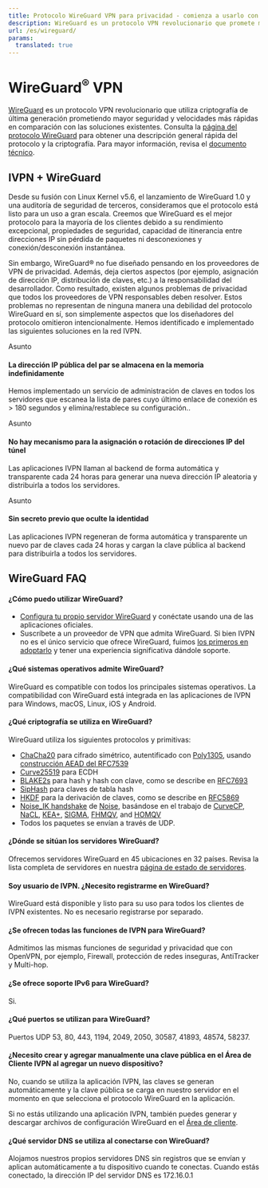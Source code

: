 ```yaml
---
title: Protocolo WireGuard VPN para privacidad - comienza a usarlo con IVPN
description: WireGuard es un protocolo VPN revolucionario que promete mayor seguridad y velocidades más rápidas en comparación con las soluciones existentes. IVPN ofrece WireGuard en nuestras aplicaciones de Windows, macOS, Linux, iOS y Android. Configura y ejecuta WireGuard VPN en dos minutos.
url: /es/wireguard/
params:
  translated: true
---
```

# WireGuard<sup>®</sup> VPN

[WireGuard](https://www.wireguard.com/) es un protocolo VPN revolucionario que utiliza criptografía de última generación prometiendo mayor seguridad y velocidades más rápidas en comparación con las soluciones existentes. Consulta la [página del protocolo WireGuard](https://www.wireguard.com/) para obtener una descripción general rápida del protocolo y la criptografía. Para mayor información, revisa el [documento técnico](https://www.wireguard.com/papers/wireguard.pdf).

## IVPN + WireGuard

Desde su fusión con Linux Kernel v5.6, el lanzamiento de WireGuard 1.0 y una auditoría de seguridad de terceros, consideramos que el protocolo está listo para un uso a gran escala. Creemos que WireGuard es el mejor protocolo para la mayoría de los clientes debido a su rendimiento excepcional, propiedades de seguridad, capacidad de itinerancia entre direcciones IP sin pérdida de paquetes ni desconexiones y conexión/desconexión instantánea.

Sin embargo, WireGuard® no fue diseñado pensando en los proveedores de VPN de privacidad. Además, deja ciertos aspectos (por ejemplo, asignación de dirección IP, distribución de claves, etc.) a la responsabilidad del desarrollador. Como resultado, existen algunos problemas de privacidad que todos los proveedores de VPN responsables deben resolver. Estos problemas no representan de ninguna manera una debilidad del protocolo WireGuard en sí, son simplemente aspectos que los diseñadores del protocolo omitieron intencionalmente. Hemos identificado e implementado las siguientes soluciones en la red IVPN.

<span class="badge">Asunto</span>

#### La dirección IP pública del par se almacena en la memoria indefinidamente

Hemos implementado un servicio de administración de claves en todos los servidores que escanea la lista de pares cuyo último enlace de conexión es > 180 segundos y elimina/restablece su configuración..

<span class="badge">Asunto</span>

#### No hay mecanismo para la asignación o rotación de direcciones IP del túnel

Las aplicaciones IVPN llaman al backend de forma automática y transparente cada 24 horas para generar una nueva dirección IP aleatoria y distribuirla a todos los servidores.

<span class="badge">Asunto</span>

#### Sin secreto previo que oculte la identidad

Las aplicaciones IVPN regeneran de forma automática y transparente un nuevo par de claves cada 24 horas y cargan la clave pública al backend para distribuirla a todos los servidores. 

## WireGuard FAQ

#### ¿Cómo puedo utilizar WireGuard?

* [Configura tu propio servidor WireGuard](https://www.wireguard.com/quickstart/) y conéctate usando una de las aplicaciones oficiales.
* Suscríbete a un proveedor de VPN que admita WireGuard. Si bien IVPN no es el único servicio que ofrece WireGuard, fuimos [los primeros en adoptarlo](/blog/introducing-wireguard-fully-automated/) y tener una experiencia significativa dándole soporte.

#### ¿Qué sistemas operativos admite WireGuard?

WireGuard es compatible con todos los principales sistemas operativos. La compatibilidad con WireGuard está integrada en las aplicaciones de IVPN para Windows, macOS, Linux, iOS y Android.

#### ¿Qué criptografía se utiliza en WireGuard?

WireGuard utiliza los siguientes protocolos y primitivas:

* [ChaCha20](http://cr.yp.to/chacha.html) para cifrado simétrico, autentificado con [Poly1305](http://cr.yp.to/mac.html), usando [construcción AEAD del RFC7539](https://tools.ietf.org/html/rfc7539)
* [Curve25519](http://cr.yp.to/ecdh.html) para ECDH
* [BLAKE2s](https://blake2.net/) para hash y hash con clave, como se describe en [RFC7693](https://tools.ietf.org/html/rfc7693)
* [SipHash](http://cr.yp.to/siphash/siphash-20120918.pdf) para claves de tabla hash
* [HKDF](https://eprint.iacr.org/2010/264) para la derivación de claves, como se describe en [RFC5869](https://tools.ietf.org/html/rfc5869)
* [Noise_IK handshake](https://www.wireguard.com/protocol/#key-exchange-and-data-packets) de [Noise](http://noiseprotocol.org/noise.pdf), basándose en el trabajo de [CurveCP](http://www.curvecp.org/), [NaCL](http://cr.yp.to/highspeed/naclcrypto-20090310.pdf), [KEA+](http://research.microsoft.com/en-us/um/people/klauter/security_of_kea_ake_protocol.pdf), [SIGMA](http://webee.technion.ac.il/~hugo/sigma-pdf.pdf), [FHMQV](https://eprint.iacr.org/2009/408.pdf), and [HOMQV](https://eprint.iacr.org/2010/638.pdf)
* Todos los paquetes se envían a través de UDP.

#### ¿Dónde se sitúan los servidores WireGuard?

Ofrecemos servidores WireGuard en 45 ubicaciones en 32 países. Revisa la lista completa de servidores en nuestra [página de estado de servidores](/es/status/).

#### Soy usuario de IVPN. ¿Necesito registrarme en WireGuard?

WireGuard está disponible y listo para su uso para todos los clientes de IVPN existentes. No es necesario registrarse por separado.

#### ¿Se ofrecen todas las funciones de IVPN para WireGuard?

Admitimos las mismas funciones de seguridad y privacidad que con OpenVPN, por ejemplo, Firewall, protección de redes inseguras, AntiTracker y Multi-hop.

#### ¿Se ofrece soporte IPv6 para WireGuard?

Si.

#### ¿Qué puertos se utilizan para WireGuard?

Puertos UDP 53, 80, 443, 1194, 2049, 2050, 30587, 41893, 48574, 58237.

#### ¿Necesito crear y agregar manualmente una clave pública en el Área de Cliente IVPN al agregar un nuevo dispositivo?

No, cuando se utiliza la aplicación IVPN, las claves se generan automáticamente y la clave pública se carga en nuestro servidor en el momento en que selecciona el protocolo WireGuard en la aplicación.

Si no estás utilizando una aplicación IVPN, también puedes generar y descargar archivos de configuración WireGuard en el [Área de cliente](/es/account/wireguard-config).

#### ¿Qué servidor DNS se utiliza al conectarse con WireGuard?

Alojamos nuestros propios servidores DNS sin registros que se envían y aplican automáticamente a tu dispositivo cuando te conectas. Cuando estás conectado, la dirección IP del servidor DNS es 172.16.0.1
